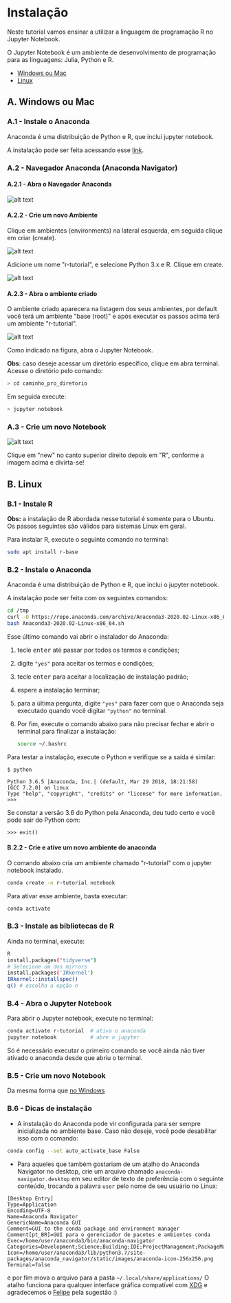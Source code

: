 # Instalação

Neste tutorial vamos ensinar a utilizar a linguagem de programação R no Jupyter Notebook.

O Jupyter Notebook é um ambiente de desenvolvimento de programação para as linguagens: Julia, Python e R.

- [Windows ou Mac](#a-windows-ou-mac)
- [Linux](#b-linux)

## A. Windows ou Mac

### A.1 - Instale o Anaconda

Anaconda é uma distribuição de Python e R, que inclui jupyter notebook.

A instalação pode ser feita acessando esse [link](https://www.anaconda.com/distribution/).

### A.2 - Navegador Anaconda (Anaconda Navigator)

#### A.2.1 - Abra o Navegador Anaconda

![alt text](https://docs.anaconda.com/_images/rJupyterStep1.png)

#### A.2.2 - Crie um novo Ambiente

Clique em ambientes (environments) na lateral esquerda, em seguida clique em criar (create).

![alt text](https://docs.anaconda.com/_images/rJupyterStep2.png)

Adicione um nome "r-tutorial", e selecione Python 3.x e R. Clique em create.

![alt text](https://docs.anaconda.com/_images/rJupyterStep2-1.png)

#### A.2.3 - Abra o ambiente criado

O ambiente criado aparecera na listagem dos seus ambientes, por default você terá um ambiente "base (root)" e após executar os passos acima terá um ambiente "r-tutorial". 

![alt text](https://docs.anaconda.com/_images/rJupyterStep3.png)

Como indicado na figura, abra o Jupyter Notebook.

**Obs**: caso deseje acessar um diretório específico, clique em abra terminal. Acesse o diretório pelo comando:

```bash
> cd caminho_pro_diretorio
```

Em seguida execute:

```bash
> jupyter notebook
```

### A.3 - Crie um novo Notebook

![alt text](https://docs.anaconda.com/_images/rJupyterStep4.png)

Clique em "new" no canto superior direito depois em "R", conforme a imagem acima e divirta-se!

## B. Linux

### B.1 - Instale R

**Obs:** a instalação de R abordada nesse tutorial é somente para o Ubuntu.
Os passos seguintes são válidos para sistemas Linux em geral.

Para instalar R, execute o seguinte comando no terminal:

```bash
sudo apt install r-base
```

### B.2 - Instale o Anaconda

Anaconda é uma distribuição de Python e R, que inclui o jupyter notebook.

A instalação pode ser feita com os seguintes comandos:

```bash
cd /tmp
curl -O https://repo.anaconda.com/archive/Anaconda3-2020.02-Linux-x86_64.sh
bash Anaconda3-2020.02-Linux-x86_64.sh
```

Esse último comando vai abrir o instalador do Anaconda:

1. tecle <kbd>enter</kbd> até passar por todos os termos e condições;

2. digite `"yes"` para aceitar os termos e condições;

3. tecle <kbd>enter</kbd> para aceitar a localização de instalação padrão;

4. espere a instalação terminar;

5. para a última pergunta, digite `"yes"` para fazer com que o Anaconda seja executado quando você digitar `"python"` no terminal.

6. Por fim, execute o comando abaixo para não precisar fechar e abrir o terminal para finalizar a instalação:

   ```bash
   source ~/.bashrc
   ```
   
Para testar a instalação, execute o Python e verifique se a saída é similar:
```
$ python

Python 3.6.5 |Anaconda, Inc.| (default, Mar 29 2018, 18:21:58)
[GCC 7.2.0] on linux
Type "help", "copyright", "credits" or "license" for more information.
>>>
```

Se constar a versão 3.6 do Python pela Anaconda, deu tudo certo e você pode sair do Python com:
```
>>> exit()
```


#### B.2.2 - Crie e ative um novo ambiente do anaconda

O comando abaixo cria um ambiente chamado "r-tutorial" com o jupyter notebook
instalado.

```bash
conda create -n r-tutorial notebook
```

Para ativar esse ambiente, basta executar:

```bash
conda activate
```

### B.3 - Instale as bibliotecas de R

Ainda no terminal, execute:

```bash
R
install.packages("tidyverse")
# Selecione um dos mirrors
install.packages('IRkernel')
IRkernel::installspec()
q() # escolha a opção n
```

### B.4 - Abra o Jupyter Notebook

Para abrir o Jupyter notebook, execute no terminal:

```bash
conda activate r-tutorial  # ativa o anaconda
jupyter notebook           # abre o jupyter
```

Só é necessário executar o primeiro comando se você ainda não tiver
ativado o anaconda desde que abriu o terminal.

### B.5 - Crie um novo Notebook

Da mesma forma que [no Windows](#a3-crie-um-novo-notebook)

### B.6 - Dicas de instalação

- A instalação do Anaconda pode vir configurada para ser sempre inicializada no ambiente base. Caso não deseje, você pode desabilitar isso com o comando:
```bash
conda config --set auto_activate_base False
```
- Para aqueles que também gostariam de um atalho do Anaconda Navigator no desktop, crie um arquivo chamado `anaconda-navigator.desktop` em seu editor de texto de preferência com o seguinte conteúdo, trocando a palavra `user` pelo nome de seu usuário no Linux:
```
[Desktop Entry]
Type=Application
Encoding=UTF-8
Name=Anaconda Navigator
GenericName=Anaconda GUI
Comment=GUI to the conda package and environment manager
Comment[pt_BR]=GUI para o gerenciador de pacotes e ambientes conda
Exec=/home/user/anaconda3/bin/anaconda-navigator
Categories=Development;Science;Building;IDE;ProjectManagement;PackageManager;ArtificialIntelligence;DataVisualization;
Icon=/home/user/anaconda3/lib/python3.7/site-packages/anaconda_navigator/static/images/anaconda-icon-256x256.png
Terminal=false
```
e por fim mova o arquivo para a pasta `~/.local/share/applications/`
O atalho funciona para qualquer interface gráfica compatível com [XDG](https://www.freedesktop.org/) e agradecemos o [Felipe](https://github.com/felipe-dachshund) pela sugestão :)
